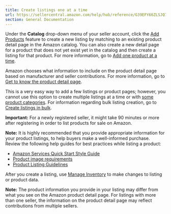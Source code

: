 ```yaml
---
title: Create listings one at a time
url: https://sellercentral.amazon.com/help/hub/reference/G39EFY66ZLSJQ7PM
section: General Documentation
---
```


Under the **Catalog** drop-down menu of your seller account, click the [Add
Products](/product-search?ref=xx_addlisting_dnav_xx) feature to create a new
listing by matching to an existing product detail page in the Amazon catalog.
You can also create a new detail page for a product that does not yet exist
yet in the catalog and then create a listing for that product. For more
information, go to [Add one product at a time](/gp/help/G200220550).

Amazon chooses what information to include on the product detail page based on
manufacturer and seller contributions. For more information, go to [Get to
know the product detail page](/gp/help/G201911450).

This is a very easy way to add a few listings or product pages; however, you
cannot use this option to create multiple listings at a time or with [some
product categories](/gp/help/G200253000). For information regarding bulk
listing creation, go to [Create listings in bulk](/gp/help/Z4ZQ4HZQM2R4B2X).

**Important:** For a newly registered seller, it might take 90 minutes or more
after registering in order to list products for sale on Amazon.

**Note:** It is highly recommended that you provide appropriate information
for your product listings, to help buyers make a well-informed purchase.
Review the following help guides for best practices while listing a product:

  * [Amazon Services Quick Start Style Guide](https://m.media-amazon.com/images/G/01/rainier/help/Selling_on_Amazon_Quick_Start_Style_Guide_2018.pdf)
  * [Product image requirements](/gp/help/G1881)
  * [Product Listing Guidelines](/gp/help/G202073140)

After you create a listing, use [Manage Inventory](/inventory) to make changes
to listing or product data.

**Note:** The product information you provide in your listing may differ from
what you see on the Amazon product detail page. For listings with more than
one seller, the information on the product detail page may reflect
contributions from multiple sellers.

